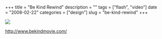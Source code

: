 +++
title = "Be Kind Rewind"
description = ""
tags = ["flash", "video"]
date = "2008-02-22"
categories = ["design"]
slug = "be-kind-rewind"
+++


 

  <div id="screens-thumbs" class="clearfix">
    <div class="txt-center" id="design-submission"><a href="http://www.bekindmovie.com/"><img id='bluga-thumbnail-889' class='bluga-thumbnail large' src='//media.konigi.com/bluga/
wt47f2791d9774a_0.jpg'/></a></div>  
  </div>   
<p><a href="http://www.bekindmovie.com/">http://www.bekindmovie.com/</a></p>




